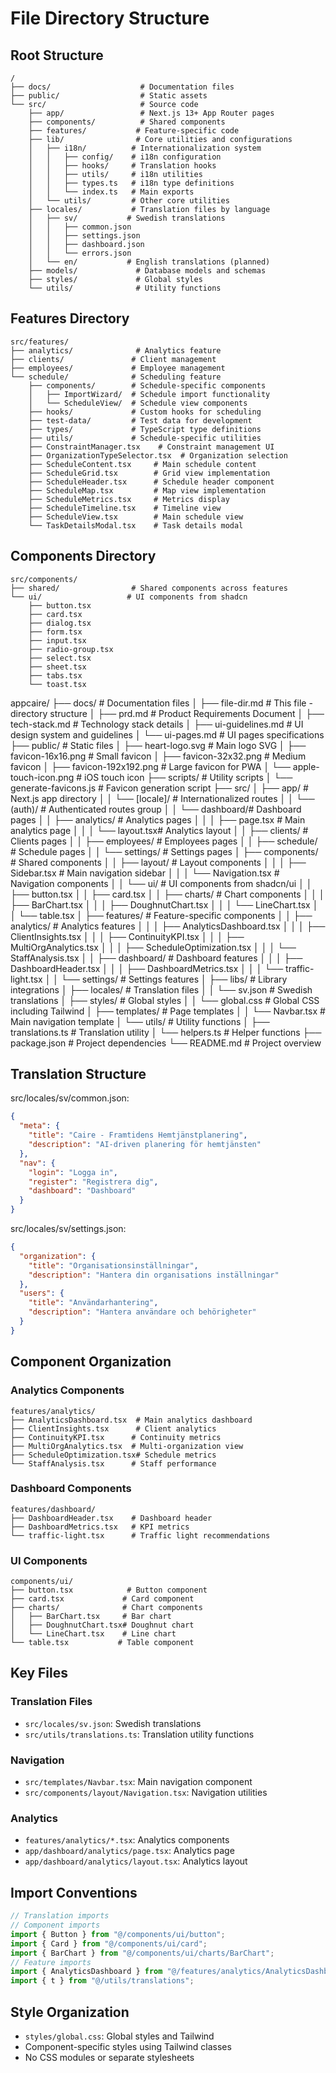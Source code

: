 # File Directory Structure

## Root Structure

```
/
├── docs/                    # Documentation files
├── public/                  # Static assets
└── src/                     # Source code
    ├── app/                 # Next.js 13+ App Router pages
    ├── components/          # Shared components
    ├── features/           # Feature-specific code
    ├── lib/                # Core utilities and configurations
    │   ├── i18n/          # Internationalization system
    │   │   ├── config/    # i18n configuration
    │   │   ├── hooks/     # Translation hooks
    │   │   ├── utils/     # i18n utilities
    │   │   ├── types.ts   # i18n type definitions
    │   │   └── index.ts   # Main exports
    │   └── utils/         # Other core utilities
    ├── locales/           # Translation files by language
    │   ├── sv/           # Swedish translations
    │   │   ├── common.json
    │   │   ├── settings.json
    │   │   ├── dashboard.json
    │   │   └── errors.json
    │   └── en/           # English translations (planned)
    ├── models/             # Database models and schemas
    ├── styles/             # Global styles
    └── utils/              # Utility functions
```

## Features Directory

```
src/features/
├── analytics/              # Analytics feature
├── clients/               # Client management
├── employees/             # Employee management
└── schedule/              # Scheduling feature
    ├── components/        # Schedule-specific components
    │   ├── ImportWizard/  # Schedule import functionality
    │   └── ScheduleView/  # Schedule view components
    ├── hooks/             # Custom hooks for scheduling
    ├── test-data/         # Test data for development
    ├── types/             # TypeScript type definitions
    ├── utils/             # Schedule-specific utilities
    ├── ConstraintManager.tsx    # Constraint management UI
    ├── OrganizationTypeSelector.tsx  # Organization selection
    ├── ScheduleContent.tsx     # Main schedule content
    ├── ScheduleGrid.tsx        # Grid view implementation
    ├── ScheduleHeader.tsx      # Schedule header component
    ├── ScheduleMap.tsx         # Map view implementation
    ├── ScheduleMetrics.tsx     # Metrics display
    ├── ScheduleTimeline.tsx    # Timeline view
    ├── ScheduleView.tsx        # Main schedule view
    └── TaskDetailsModal.tsx    # Task details modal
```

## Components Directory

```
src/components/
├── shared/                # Shared components across features
└── ui/                   # UI components from shadcn
    ├── button.tsx
    ├── card.tsx
    ├── dialog.tsx
    ├── form.tsx
    ├── input.tsx
    ├── radio-group.tsx
    ├── select.tsx
    ├── sheet.tsx
    ├── tabs.tsx
    └── toast.tsx
```

appcaire/
├── docs/ # Documentation files
│ ├── file-dir.md # This file - directory structure
│ ├── prd.md # Product Requirements Document
│ ├── tech-stack.md # Technology stack details
│ ├── ui-guidelines.md # UI design system and guidelines
│ └── ui-pages.md # UI pages specifications
├── public/ # Static files
│ ├── heart-logo.svg # Main logo SVG
│ ├── favicon-16x16.png # Small favicon
│ ├── favicon-32x32.png # Medium favicon
│ ├── favicon-192x192.png # Large favicon for PWA
│ └── apple-touch-icon.png # iOS touch icon
├── scripts/ # Utility scripts
│ └── generate-favicons.js # Favicon generation script
├── src/
│ ├── app/ # Next.js app directory
│ │ └── [locale]/ # Internationalized routes
│ │ └── (auth)/ # Authenticated routes group
│ │ └── dashboard/# Dashboard pages
│ │ ├── analytics/ # Analytics pages
│ │ │ ├── page.tsx # Main analytics page
│ │ │ └── layout.tsx# Analytics layout
│ │ ├── clients/ # Clients pages
│ │ ├── employees/ # Employees pages
│ │ ├── schedule/ # Schedule pages
│ │ └── settings/ # Settings pages
│ ├── components/ # Shared components
│ │ ├── layout/ # Layout components
│ │ │ ├── Sidebar.tsx # Main navigation sidebar
│ │ │ └── Navigation.tsx # Navigation components
│ │ └── ui/ # UI components from shadcn/ui
│ │ ├── button.tsx
│ │ ├── card.tsx
│ │ ├── charts/ # Chart components
│ │ │ ├── BarChart.tsx
│ │ │ ├── DoughnutChart.tsx
│ │ │ └── LineChart.tsx
│ │ └── table.tsx
│ ├── features/ # Feature-specific components
│ │ ├── analytics/ # Analytics features
│ │ │ ├── AnalyticsDashboard.tsx
│ │ │ ├── ClientInsights.tsx
│ │ │ ├── ContinuityKPI.tsx
│ │ │ ├── MultiOrgAnalytics.tsx
│ │ │ ├── ScheduleOptimization.tsx
│ │ │ └── StaffAnalysis.tsx
│ │ ├── dashboard/ # Dashboard features
│ │ │ ├── DashboardHeader.tsx
│ │ │ ├── DashboardMetrics.tsx
│ │ │ └── traffic-light.tsx
│ │ └── settings/ # Settings features
│ ├── libs/ # Library integrations
│ ├── locales/ # Translation files
│ │ └── sv.json # Swedish translations
│ ├── styles/ # Global styles
│ │ └── global.css # Global CSS including Tailwind
│ ├── templates/ # Page templates
│ │ └── Navbar.tsx # Main navigation template
│ └── utils/ # Utility functions
│ ├── translations.ts # Translation utility
│ └── helpers.ts # Helper functions
├── package.json # Project dependencies
└── README.md # Project overview

## Translation Structure

src/locales/sv/common.json:

```json
{
  "meta": {
    "title": "Caire - Framtidens Hemtjänstplanering",
    "description": "AI-driven planering för hemtjänsten"
  },
  "nav": {
    "login": "Logga in",
    "register": "Registrera dig",
    "dashboard": "Dashboard"
  }
}
```

src/locales/sv/settings.json:

```json
{
  "organization": {
    "title": "Organisationsinställningar",
    "description": "Hantera din organisations inställningar"
  },
  "users": {
    "title": "Användarhantering",
    "description": "Hantera användare och behörigheter"
  }
}
```

## Component Organization

### Analytics Components

```
features/analytics/
├── AnalyticsDashboard.tsx  # Main analytics dashboard
├── ClientInsights.tsx      # Client analytics
├── ContinuityKPI.tsx      # Continuity metrics
├── MultiOrgAnalytics.tsx  # Multi-organization view
├── ScheduleOptimization.tsx# Schedule metrics
└── StaffAnalysis.tsx      # Staff performance
```

### Dashboard Components

```
features/dashboard/
├── DashboardHeader.tsx    # Dashboard header
├── DashboardMetrics.tsx   # KPI metrics
└── traffic-light.tsx      # Traffic light recommendations
```

### UI Components

```
components/ui/
├── button.tsx            # Button component
├── card.tsx             # Card component
├── charts/              # Chart components
│   ├── BarChart.tsx     # Bar chart
│   ├── DoughnutChart.tsx# Doughnut chart
│   └── LineChart.tsx    # Line chart
└── table.tsx           # Table component
```

## Key Files

### Translation Files

- `src/locales/sv.json`: Swedish translations
- `src/utils/translations.ts`: Translation utility functions

### Navigation

- `src/templates/Navbar.tsx`: Main navigation component
- `src/components/layout/Navigation.tsx`: Navigation utilities

### Analytics

- `features/analytics/*.tsx`: Analytics components
- `app/dashboard/analytics/page.tsx`: Analytics page
- `app/dashboard/analytics/layout.tsx`: Analytics layout

## Import Conventions

```typescript
// Translation imports
// Component imports
import { Button } from "@/components/ui/button";
import { Card } from "@/components/ui/card";
import { BarChart } from "@/components/ui/charts/BarChart";
// Feature imports
import { AnalyticsDashboard } from "@/features/analytics/AnalyticsDashboard";
import { t } from "@/utils/translations";
```

## Style Organization

- `styles/global.css`: Global styles and Tailwind
- Component-specific styles using Tailwind classes
- No CSS modules or separate stylesheets

